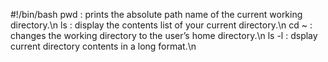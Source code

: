 #!/bin/bash
pwd : prints the absolute path name of the current working directory.\n ls : display the contents list of your current directory.\n cd ~ : changes the working directory to the user’s home directory.\n ls -l : dsplay current directory contents in a long format.\n  
